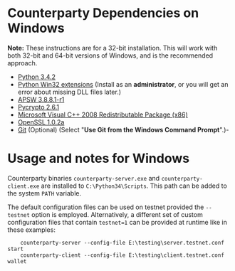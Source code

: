 # Counterparty Dependencies on Windows

**Note:** These instructions are for a 32-bit installation. This will work with
both 32-bit and 64-bit versions of Windows, and is the recommended approach.

- [Python 3.4.2](http://www.python.org/ftp/python/3.4.2/python-3.4.2.msi)
- [Python Win32 extensions](http://sourceforge.net/projects/pywin32/files/pywin32/Build%20219/pywin32-219.win32-py3.4.exe/download) (Install as an **administrator**, or you will get an error about missing DLL files later.)
- [APSW 3.8.8.1-r1](https://github.com/rogerbinns/apsw/releases/download/3.8.8.1-r1/apsw-3.8.8.1-r1.win32-py3.4.exe)
- [Pycrypto 2.6.1](https://s3.amazonaws.com/counterparty-bootstrap/pycrypto-2.6.1.win32-py3.4.exe)
- [Microsoft Visual C++ 2008 Redistributable Package (x86)](http://www.microsoft.com/downloads/details.aspx?familyid=9B2DA534-3E03-4391-8A4D-074B9F2BC1BF)
- [OpenSSL 1.0.2a](hhttp://slproweb.com/download/Win32OpenSSL_Light-1_0_2a.exe)
- [Git](http://git-scm.com/download/win) (Optional) (Select "**Use Git from the Windows Command Prompt**".)- 

# Usage and notes for Windows

Counterparty binaries `counterparty-server.exe` and `counterparty-client.exe` are installed to `C:\Python34\Scripts`. This path can be added to the system `PATH` variable.

The default configuration files can be used on testnet provided the `--testnet` option is employed. Alternatively, a different set of custom configuration files that contain `testnet=1` can be provided at runtime like in these examples:

        counterparty-server --config-file E:\testing\server.testnet.conf start
        counterparty-client --config-file E:\testing\client.testnet.conf wallet



